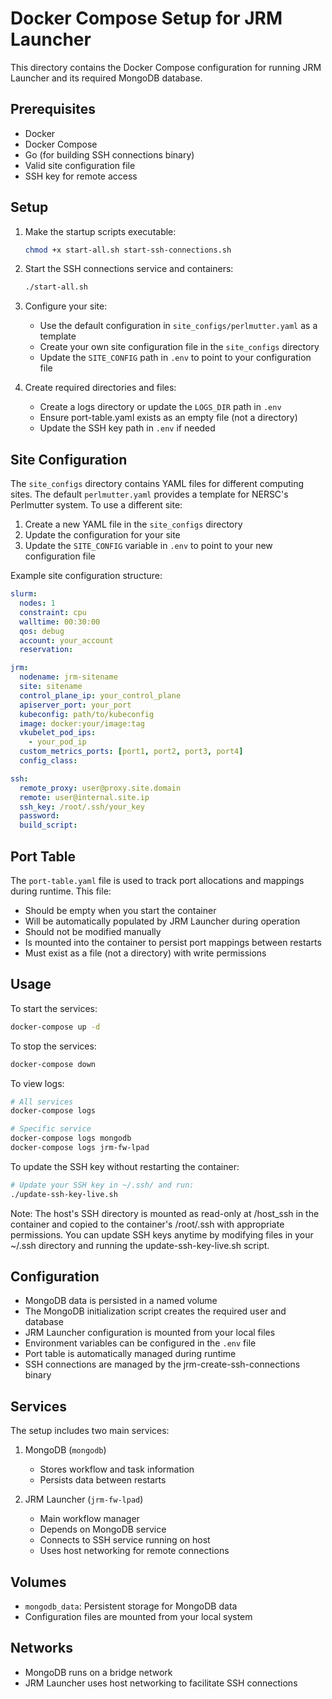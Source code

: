 # Docker Compose Setup for JRM Launcher

This directory contains the Docker Compose configuration for running JRM Launcher and its required MongoDB database.

## Prerequisites

- Docker
- Docker Compose
- Go (for building SSH connections binary)
- Valid site configuration file
- SSH key for remote access

## Setup

1. Make the startup scripts executable:
   ```bash
   chmod +x start-all.sh start-ssh-connections.sh
   ```

2. Start the SSH connections service and containers:
   ```bash
   ./start-all.sh
   ```

3. Configure your site:
   - Use the default configuration in `site_configs/perlmutter.yaml` as a template
   - Create your own site configuration file in the `site_configs` directory
   - Update the `SITE_CONFIG` path in `.env` to point to your configuration file

4. Create required directories and files:
   - Create a logs directory or update the `LOGS_DIR` path in `.env`
   - Ensure port-table.yaml exists as an empty file (not a directory)
   - Update the SSH key path in `.env` if needed

## Site Configuration

The `site_configs` directory contains YAML files for different computing sites. The default `perlmutter.yaml` provides a template for NERSC's Perlmutter system. To use a different site:

1. Create a new YAML file in the `site_configs` directory
2. Update the configuration for your site
3. Update the `SITE_CONFIG` variable in `.env` to point to your new configuration file

Example site configuration structure:
```yaml
slurm:
  nodes: 1
  constraint: cpu
  walltime: 00:30:00
  qos: debug
  account: your_account
  reservation:

jrm:
  nodename: jrm-sitename
  site: sitename
  control_plane_ip: your_control_plane
  apiserver_port: your_port
  kubeconfig: path/to/kubeconfig
  image: docker:your/image:tag
  vkubelet_pod_ips:
    - your_pod_ip
  custom_metrics_ports: [port1, port2, port3, port4]
  config_class:

ssh:
  remote_proxy: user@proxy.site.domain
  remote: user@internal.site.ip
  ssh_key: /root/.ssh/your_key
  password:
  build_script:
```

## Port Table

The `port-table.yaml` file is used to track port allocations and mappings during runtime. This file:
- Should be empty when you start the container
- Will be automatically populated by JRM Launcher during operation
- Should not be modified manually
- Is mounted into the container to persist port mappings between restarts
- Must exist as a file (not a directory) with write permissions

## Usage

To start the services:

```bash
docker-compose up -d
```

To stop the services:

```bash
docker-compose down
```

To view logs:

```bash
# All services
docker-compose logs

# Specific service
docker-compose logs mongodb
docker-compose logs jrm-fw-lpad
```

To update the SSH key without restarting the container:

```bash
# Update your SSH key in ~/.ssh/ and run:
./update-ssh-key-live.sh
```

Note: The host's SSH directory is mounted as read-only at /host_ssh in the container
and copied to the container's /root/.ssh with appropriate permissions. You can
update SSH keys anytime by modifying files in your ~/.ssh directory and running
the update-ssh-key-live.sh script.

## Configuration

- MongoDB data is persisted in a named volume
- The MongoDB initialization script creates the required user and database
- JRM Launcher configuration is mounted from your local files
- Environment variables can be configured in the `.env` file
- Port table is automatically managed during runtime
- SSH connections are managed by the jrm-create-ssh-connections binary

## Services

The setup includes two main services:

1. MongoDB (`mongodb`)
   - Stores workflow and task information
   - Persists data between restarts

2. JRM Launcher (`jrm-fw-lpad`)
   - Main workflow manager
   - Depends on MongoDB service
   - Connects to SSH service running on host
   - Uses host networking for remote connections

## Volumes

- `mongodb_data`: Persistent storage for MongoDB data
- Configuration files are mounted from your local system

## Networks

- MongoDB runs on a bridge network
- JRM Launcher uses host networking to facilitate SSH connections 